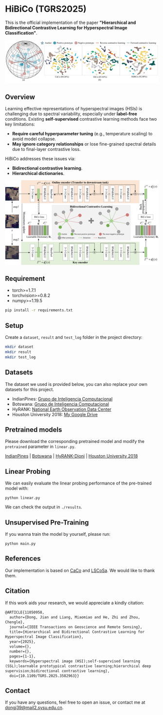 # HiBiCo (TGRS2025)

This is the official implementation of the paper **"Hierarchical and Bidirectional Contrastive Learning for Hyperspectral Image Classification"**.

![HiBiCo_motivation](./HiBiCo_motivation.png "HiBiCo_motivation")
## Overview

Learning effective representations of hyperspectral images (HSIs) is challenging due to spectral variability, especially under **label-free** conditions. Existing **self-supervised** contrastive learning methods face two key limitations:

- **Require careful hyperparameter tuning** (e.g., temperature scaling) to avoid model collapse.
- **May ignore category relationships** or lose fine-grained spectral details due to final-layer contrastive loss.

HiBiCo addresses these issues via:
- **Bidirectional contrastive learning**.
- **Hierarchical dictionaries**.

![HiBiCo_graph](./HiBiCo_graph.png "HiBiCo_graph")

## Requirement
- torch>=1.7.1
- torchvision>=0.8.2
- numpy>=1.19.5
```bash
pip install -r requirements.txt
```

## Setup
Create a `dataset`, `result` and `test_log` folder in the project directory:
```bash
mkdir dataset
mkdir result
mkdir test_log
```

## Datasets
The dataset we used is provided below, you can also replace your own datasets for this project.
- IndianPines: [Grupo de Inteligencia Computacional](https://www.ehu.eus/ccwintco/index.php?title=Hyperspectral_Remote_Sensing_Scenes)
- Botswana: [Grupo de Inteligencia Computacional](https://www.ehu.eus/ccwintco/index.php?title=Hyperspectral_Remote_Sensing_Scenes)
- HyRANK: [National Earth Observation Data Center](https://www.noda.ac.cn/datasharing/datasetDetails/67c96f8cdf65e3259a9c9366)
- Houston University 2018: [My Google Drive](https://drive.google.com/drive/folders/1_WPFh2iOrCP0BZ6JbCKsq9eNbGj6fIqE?usp=drive_link)

## Pretrained models
Please download the corresponding pretrained model and modify the `pretrained` parameter in `linear.py`.

[IndianPines](https://drive.google.com/file/d/1zQ8nhpZaDyB5JYo4ERNp87Dp-N89ntly/view?usp=sharing) | [Botswana](https://drive.google.com/file/d/1VMIP_QUBUzHWi03Fuhz8oHtL-G4bG9pn/view?usp=sharing) | [HyRANK-Dioni](https://drive.google.com/file/d/1reaPW_EI37XX9OFuxVFSqfkgf93278vi/view?usp=sharing) | [Houston University 2018](https://drive.google.com/file/d/1KbARJFdgVNP5Q8CEf3NLuj1iPTHulbkI/view?usp=sharing)

## Linear Probing
We can easily evaluate the linear probing performance of the pre-trained model with:
```
python linear.py
```
We can check the output in `./results`.

## Unsupervised Pre-Training
If you wanna train the model by yourself, please run:
```
python main.py
```

## References
Our implementation is based on [CaCo](https://github.com/maple-research-lab/CaCo) and [LSCoSa](https://github.com/sakurashine/LSCoSa). We would like to thank them.

## Citation
If this work aids your research, we would appreciate a kindly citation:
```
@ARTICLE{11050958,
  author={Dong, Jian and Liang, Miaomiao and He, Zhi and Zhou, Chengle},
  journal={IEEE Transactions on Geoscience and Remote Sensing}, 
  title={Hierarchical and Bidirectional Contrastive Learning for Hyperspectral Image Classification}, 
  year={2025},
  volume={},
  number={},
  pages={1-1},
  keywords={Hyperspectral image (HSI);self-supervised learning (SSL);learnable prototypical contrastive learning;hierarchical deep supervision;bidirectional contrastive learning},
  doi={10.1109/TGRS.2025.3582963}}
```

## Contact
If you have any questions, feel free to open an issue, or contact me at dongj39@mail2.sysu.edu.cn.
